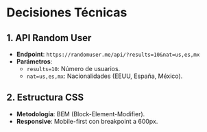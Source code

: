 # Decisiones Técnicas

## 1. API Random User
- **Endpoint**: `https://randomuser.me/api/?results=10&nat=us,es,mx`
- **Parámetros**:
  - `results=10`: Número de usuarios.
  - `nat=us,es,mx`: Nacionalidades (EEUU, España, México).

## 2. Estructura CSS
- **Metodología**: BEM (Block-Element-Modifier).
- **Responsive**: Mobile-first con breakpoint a 600px.